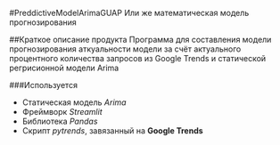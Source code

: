 #PreddictiveModelArimaGUAP 
Или же математическая модель прогнозирования

##Краткое описание продукта 
Программа для составления модели прогнозирования аткуальности 
модели за счёт актуального процентного количества запросов
из Google Trends и статической регрисионной модели Arima

###Используется
- Статическая модель *Arima*<br/>
- Фреймворк *Streamlit*<br/>
- Библиотека *Pandas*<br/>
- Скрипт *pytrends*, завязанный на 
**Google Trends**<br/>
